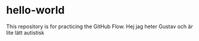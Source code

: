 # hello-world
This repository is for practicing the GitHub Flow.
Hej jag heter Gustav och är lite lätt autistisk
